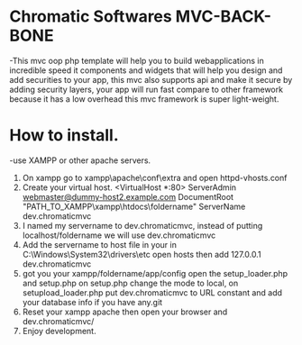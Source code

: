 # Chromatic Softwares MVC-BACK-BONE
-This mvc oop php template will help you to build webapplications in 
incredible speed it components and widgets that will help you design
and add securities to your app, this mvc also supports api and make it secure
by adding security layers, your app will run fast compare to other framework because
it has a low overhead this mvc framework is super light-weight.

# How to install.
-use XAMPP or other apache servers.

1. On xampp go to xampp\apache\conf\extra and open httpd-vhosts.conf
2. Create your virtual host.
   <VirtualHost *:80>
        ServerAdmin webmaster@dummy-host2.example.com
        DocumentRoot "PATH_TO_XAMPP\xampp\htdocs\foldername"
        ServerName dev.chromaticmvc
    </VirtualHost>
3. I named my servername to dev.chromaticmvc, instead of putting localhost/foldername we will use dev.chromaticmvc
4. Add the servername to host file in your in C:\Windows\System32\drivers\etc open hosts
    then add 127.0.0.1	dev.chromaticmvc
5. got you your xampp/foldername/app/config open the setup_loader.php and setup.php
    on setup.php change the mode to local, on setupload_loader.php put dev.chromaticmvc to URL constant and add your database info
    if you have any.git
5. Reset your xampp apache then open your browser and dev.chromaticmvc/
6. Enjoy development.

